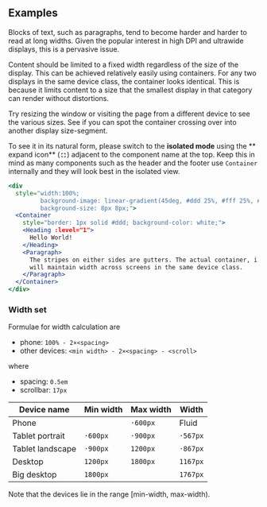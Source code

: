 ## Examples

Blocks of text, such as paragraphs, tend to become harder and harder to read at
long widths. Given the popular interest in high DPI and ultrawide displays, this
is a pervasive issue.

Content should be limited to a fixed width regardless of the size of the 
display. This can be achieved relatively easily using containers. For any two 
displays in the same device class, the container looks identical. This is 
because it limits content to a size that the smallest display in that category
can render without distortions.

Try resizing the window or visiting the page from a different device to see 
the various sizes. See if you can spot the container crossing over into another 
display size-segment.

To see it in its natural form, please switch to the **isolated mode** using the 
** expand icon**
(<svg 
  fill="currentColor" 
  preserveAspectRatio="xMidYMid meet" 
  height="1em" 
  width="1em" 
  viewBox="0 0 40 40" 
  style="vertical-align: middle;">
  <g>
    <path d="m23.4 8.4h8.2v8.2h-3.2v-5h-5v-3.2z m5 20v-5h3.2v8.2h-8.2v-3.2h5z m-20-11.8v-8.2h8.2v3.2h-5v5h-3.2z m3.2 6.8v5h5v3.2h-8.2v-8.2h3.2z"></path>
  </g>
</svg>) 
adjacent to the component name at the top. Keep this in mind as many components
such as the header and the footer use `Container` internally and they will look
best in the isolated view.

```jsx { "props": { "className": "contain-content" } }
<div 
  style="width:100%; 
         background-image: linear-gradient(45deg, #ddd 25%, #fff 25%, #fff 50%, #ddd 50%, #ddd 75%, #fff 75%, #fff 100%);
         background-size: 8px 8px;">
  <Container
    style="border: 1px solid #ddd; background-color: white;">
    <Heading :level="1">
      Hello World!
    </Heading>
    <Paragraph>
      The stripes on either sides are gutters. The actual container, i.e. this
      will maintain width across screens in the same device class.
    </Paragraph>
  </Container>
</div>
```

### Width set

Formulae for width calculation are

- phone: `100% - 2×<spacing>`
- other devices: `<min width> - 2×<spacing> - <scroll>`

where

- spacing: `0.5em`
- scrollbar: `17px`

Device name      | Min width | Max width | Width
-----------------|-----------|-----------|----------------
Phone            |           | `·600px`  | Fluid
Tablet portrait  | `·600px`  | `·900px`  | `·567px`
Tablet landscape | `·900px`  | `1200px`  | `·867px`
Desktop          | `1200px`  | `1800px`  | `1167px`
Big desktop      | `1800px`  |           | `1767px`

Note that the devices lie in the range [min-width, max-width).
